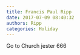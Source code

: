 ```yaml
---
title: Francis Paul Ripp
date: 2017-07-09 08:40:32
authors: Ripp
categories: Holiday
---
```


 Go to Church jester 666